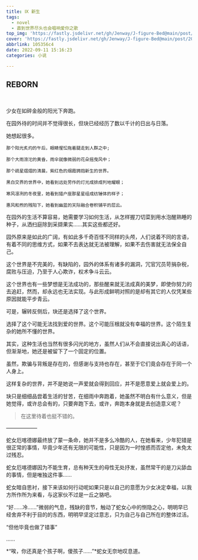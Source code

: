 ```yaml
---
title: Ⅸ 新生
tags:
  - novel
  - 直到世界尽头也会唱响爱你之歌
top_img: 'https://fastly.jsdelivr.net/gh/Jenway/J-figure-Bed@main/post/2022/sedual-series/sedual-9.png'
cover: 'https://fastly.jsdelivr.net/gh/Jenway/J-figure-Bed@main/post/2022/sedual-series/sedual-9.png'
abbrlink: 105356c4
date: 2022-09-11 15:16:23
categories: 小说

---
```

REBORN
---

<meting-js
    server="netease"
    type="song"
    autoplay="false"
    id="25704085">  
</meting-js>

少女在如碎金般的阳光下奔跑。

在园外待的时间并不觉得很长，但玦已经经历了数以千计的日出与日落。

她想起很多。

	那个阳光炙灼的午后，眼睛惺忪拖着腿走到人群之中;

	那个大雨滂沱的黄昏，雨伞就像微弱的花朵摇曳风中；

	那个疏星熠熠的清晨，紫红色的烟霞拥抱新生的世界。

	黑白交界的世界中，她看到远处劳作的灯光成排成列地耀眼；

	寒风凛冽的冬夜里，她看到猎户座那星星组成纺锤体的样子；

	惠风和煦的残阳下，她看到幽蓝的天际融合卷积铺平的层云。

在园外的生活不算容易，她需要学习如何生活，从怎样握刀切菜到用水泡醒熟睡的种子，从洒扫庭除到采撷果实……其实这些都还好。

园外原来是如此的广阔，有如此多千奇百怪不同样的头颅，人们说着不同的言语，有着不同的思维方式，如果不去表达就无法被理解，如果不去伤害就无法保全自己。

这个世界是不完美的，有缺陷的，园外的体系有诸多的漏洞，冗官冗员苛捐杂税，腐败与压迫，乃至于人心欺诈，权术争斗云云。

这个世界也有一些梦想是无法成功的，那些醒来就无法成真的美梦，即使你努力的去追赶，然而，却永远也无法实现。与此形成鲜明对照的是却有其它的人仅凭某些原因就能平步青云。

可是，辗转反侧后，玦还是选择了这个世界。

选择了这个可能无法找到爱的世界。这个可能压根就没有幸福的世界。这个陌生复杂的她所不懂的世界。

其实，这种生活也当然有很多闪光的地方，虽然人们从不会直接说出真心的话语，但渐渐地，她还是被留下了一个固定的位置。

虽然，欺骗与背叛是存在的，但感谢与支持也存在，甚至于它们竟会存在于同一个人身上。

这样复杂的世界，并不是她说一声爱就会得到回应，并不是愿意爱上就会爱上的。

玦只是细细品尝着生活的甘苦，在细雨中奔跑着，她虽然不明白有什么意义，但是她觉得，或许总会有的，只要奔跑下去，或许，奔跑本身就是去创造意义呢？

>在这里待着也挺不错的。

——————

蛇女厄喀德娜最终放了蒙一条命，她并不是多么冷酷的人，在她看来，少年犯错是很正常的事情，毕竟少年还有无限的可能性，只是因为一时惶惑而否定他，未免太过残忍。

蛇女厄喀德娜因为不能生育，总有种天生的母性无处抒发，虽然常干的是刀尖舔血的事情，但是唯独这件事……

蛇女暗自思衬，接下来该如何行动呢如果只是以自己的意愿为少女决定幸福，以我方所作所为来看，与这家伙不过是一丘之貉吧。

“好……冷……”微弱的气息，残缺的音节，触动了蛇女心中的恻隐之心，明明早已经舍弃不利于目的的东西，明明早坚定过意志，只为自己与自己所在的整体过活。

“但他毕竟也做了错事”

……

*“唉，你还真是个孩子啊，傻孩子……”*蛇女无奈地叹息道。


<meting-js
    server="netease"
    type="song"
    id="25704085"
    fixed="true">
</meting-js>